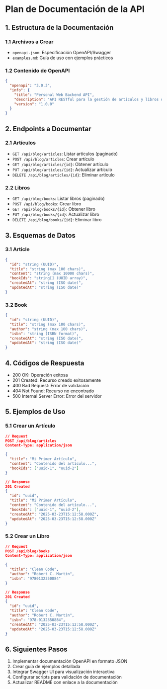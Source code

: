 # Plan de Documentación de la API

## 1. Estructura de la Documentación

### 1.1 Archivos a Crear
- `openapi.json`: Especificación OpenAPI/Swagger
- `examples.md`: Guía de uso con ejemplos prácticos

### 1.2 Contenido de OpenAPI

```json
{
  "openapi": "3.0.3",
  "info": {
    "title": "Personal Web Backend API",
    "description": "API RESTful para la gestión de artículos y libros del blog personal",
    "version": "1.0.0"
  }
}
```

## 2. Endpoints a Documentar

### 2.1 Artículos
- `GET /api/blog/articles`: Listar artículos (paginado)
- `POST /api/blog/articles`: Crear artículo
- `GET /api/blog/articles/{id}`: Obtener artículo
- `PUT /api/blog/articles/{id}`: Actualizar artículo
- `DELETE /api/blog/articles/{id}`: Eliminar artículo

### 2.2 Libros
- `GET /api/blog/books`: Listar libros (paginado)
- `POST /api/blog/books`: Crear libro
- `GET /api/blog/books/{id}`: Obtener libro
- `PUT /api/blog/books/{id}`: Actualizar libro
- `DELETE /api/blog/books/{id}`: Eliminar libro

## 3. Esquemas de Datos

### 3.1 Article
```json
{
  "id": "string (UUID)",
  "title": "string (max 100 chars)",
  "content": "string (max 10000 chars)",
  "bookIds": "string[] (UUID array)",
  "createdAt": "string (ISO date)",
  "updatedAt": "string (ISO date)"
}
```

### 3.2 Book
```json
{
  "id": "string (UUID)",
  "title": "string (max 100 chars)",
  "author": "string (max 100 chars)",
  "isbn": "string (ISBN format)",
  "createdAt": "string (ISO date)",
  "updatedAt": "string (ISO date)"
}
```

## 4. Códigos de Respuesta

- 200 OK: Operación exitosa
- 201 Created: Recurso creado exitosamente
- 400 Bad Request: Error de validación
- 404 Not Found: Recurso no encontrado
- 500 Internal Server Error: Error del servidor

## 5. Ejemplos de Uso

### 5.1 Crear un Artículo
```json
// Request
POST /api/blog/articles
Content-Type: application/json

{
  "title": "Mi Primer Artículo",
  "content": "Contenido del artículo...",
  "bookIds": ["uuid-1", "uuid-2"]
}

// Response
201 Created
{
  "id": "uuid",
  "title": "Mi Primer Artículo",
  "content": "Contenido del artículo...",
  "bookIds": ["uuid-1", "uuid-2"],
  "createdAt": "2025-03-23T15:12:58.000Z",
  "updatedAt": "2025-03-23T15:12:58.000Z"
}
```

### 5.2 Crear un Libro
```json
// Request
POST /api/blog/books
Content-Type: application/json

{
  "title": "Clean Code",
  "author": "Robert C. Martin",
  "isbn": "9780132350884"
}

// Response
201 Created
{
  "id": "uuid",
  "title": "Clean Code",
  "author": "Robert C. Martin",
  "isbn": "978-0132350884",
  "createdAt": "2025-03-23T15:12:58.000Z",
  "updatedAt": "2025-03-23T15:12:58.000Z"
}
```

## 6. Siguientes Pasos

1. Implementar documentación OpenAPI en formato JSON
2. Crear guía de ejemplos detallada
3. Integrar Swagger UI para visualización interactiva
4. Configurar scripts para validación de documentación
5. Actualizar README con enlace a la documentación
